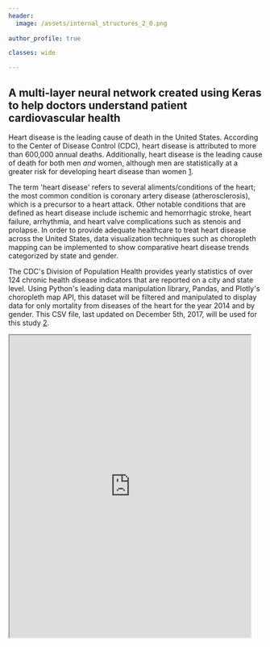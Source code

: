 ```yaml
---
header:
  image: /assets/internal_structures_2_0.png
  
author_profile: true

classes: wide

---
```


## A multi-layer neural network created using Keras to help doctors understand patient cardiovascular health 

Heart disease is the leading cause of death in the United States. According to the Center of Disease Control (CDC), heart disease is attributed to more than 600,000 annual deaths. Additionally, heart disease is the leading cause of death for both men _and_ women, although men are statistically at a greater risk for developing heart disease than women [1](https://www.cdc.gov/heartdisease/facts.htm). 

The term 'heart disease' refers to several aliments/conditions of the heart; the most common condition is coronary artery disease (atherosclerosis), which is a precursor to a heart attack. Other notable conditions that are defined as heart disease include ischemic and hemorrhagic stroke, heart failure, arrhythmia, and heart valve complications such as stenois and prolapse. In order to provide adequate healthcare to treat heart disease across the United States, data visualization techniques such as choropleth mapping can be implemented to show comparative heart disease trends categorized by state and gender. 

The CDC's Division of Population Health provides yearly statistics of over 124 chronic health disease indicators that are reported on a city and state level. Using Python's leading data manipulation library, Pandas, and Plotly's choropleth map API, this dataset will be filtered and manipulated to display data for only mortality from diseases of the heart for the year 2014 and by gender. This CSV file, last updated on December 5th, 2017, will be used for this study [2](https://chronicdata.cdc.gov/api/views/g4ie-h725/rows.csv?accessType=DOWNLOAD&api_foundry=true).


<!-- <iframe src = "https://public.tableau.com/shared/PRSC2K6K8?:showVizHome=no&:embed=true" width="95%" height="600"></iframe> -->

<iframe src = "https://public.tableau.com/views/PrevalenceofHeartDiseaseintheUnitedStates20143_0/Dashboard1?:showVizHome=no&:embed=true" width="95%" height="600"></iframe>



